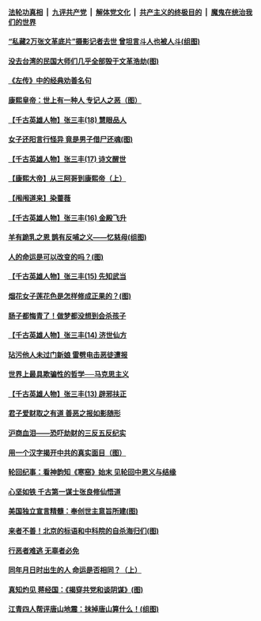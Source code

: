 

####  [法轮功真相](../../../../basic/blob/master/README.md?t=06241702) &nbsp;|&nbsp; [九评共产党](../../../../9ping.md/blob/master/README.md?t=06241702) &nbsp;|&nbsp; [解体党文化](../../../../jtdwh.md/blob/master/README.md?t=06241702)  &nbsp;|&nbsp; [共产主义的终极目的](../../../../gczydzjmd.md/blob/master/README.md?t=06241702) &nbsp;|&nbsp; [魔鬼在统治我们的世界](../../../../mgztzwmdsj.md/blob/master/README.md?t=06241702) 

#### [“私藏2万张文革底片”摄影记者去世 曾坦言斗人也被人斗(组图)](../pages/prog647/a102878442.md?t=06241702) 

#### [没去台湾的民国大师们几乎全部毁于文革浩劫(图)](../pages/prog647/a102878438.md?t=06241702) 

#### [《左传》中的经典劝善名句](../pages/prog647/a102877510.md?t=06241702) 

#### [康熙皇帝：世上有一种人 专记人之恶（图）](../pages/prog647/a102877478.md?t=06241702) 

#### [【千古英雄人物】张三丰(18) 慧眼品人](../pages/prog647/a102877321.md?t=06241702) 

#### [女子还阳言行怪异 竟是男子借尸还魂(图)](../pages/prog647/a102876593.md?t=06241702) 

#### [【千古英雄人物】张三丰(17) 诗文醒世](../pages/prog647/a102876526.md?t=06241702) 

#### [【康熙大帝】从三阿哥到康熙帝（上）](../pages/prog647/a102876250.md?t=06241702) 

#### [【闱闱道来】染蔷薇](../pages/prog647/a102876076.md?t=06241702) 

#### [【千古英雄人物】张三丰(16) 金殿飞升](../pages/prog647/a102876032.md?t=06241702) 

#### [羊有跪乳之恩 鹊有反哺之义——忆慈母(组图)](../pages/prog647/a102875584.md?t=06241702) 

#### [人的命运是可以改变的吗？(图)](../pages/prog647/a102875576.md?t=06241702) 

#### [【千古英雄人物】张三丰(15) 先知武当](../pages/prog647/a102875425.md?t=06241702) 

#### [烟花女子莲花色是怎样修成正果的？(图)](../pages/prog647/a102874724.md?t=06241702) 

#### [肠子都悔青了！做梦都没想到会杀孩子](../pages/prog647/a102874720.md?t=06241702) 

#### [【千古英雄人物】张三丰(14) 济世仙方](../pages/prog647/a102874590.md?t=06241702) 

#### [玷污他人未过门新娘 雷劈电击恶徒遭报](../pages/prog647/a102873878.md?t=06241702) 

#### [世界上最具欺骗性的哲学──马克思主义](../pages/prog647/a102873869.md?t=06241702) 

#### [【千古英雄人物】张三丰(13) 辟邪扶正](../pages/prog647/a102873790.md?t=06241702) 

#### [君子爱财取之有道 善恶之报如影随形](../pages/prog647/a102873721.md?t=06241702) 

#### [沪商血泪——恐吓劫财的三反五反纪实](../pages/prog647/a102873058.md?t=06241702) 

#### [用一个汉字揭开中共的真实面目（图）](../pages/prog647/a102873052.md?t=06241702) 

#### [轮回纪事：看神韵知《寒窑》始末 见轮回中恩义与结缘](../pages/prog647/a102872622.md?t=06241702) 

#### [心坚如铁 千古第一谋士张良修仙悟道](../pages/prog647/a102872238.md?t=06241702) 

#### [美国独立宣言精髓：奉创世主意旨所建(图)](../pages/prog647/a102872237.md?t=06241702) 

#### [来者不善！北京的标语和中科院的自杀海归们(图)](../pages/prog647/a102872214.md?t=06241702) 

#### [行恶者难逃 无辜者必免](../pages/prog647/a102871349.md?t=06241702) 

#### [同年月日时出生的人 命运是否相同？（上）](../pages/prog647/a102871336.md?t=06241702) 

#### [真知灼见 蒋经国：《揭穿共党和谈阴谋》(图)](../pages/prog647/a102870122.md?t=06241702) 

#### [江青四人帮评唐山地震：抹掉唐山算什么！(组图)](../pages/prog647/a102870109.md?t=06241702) 

